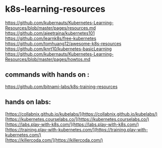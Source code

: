 # k8s-learning-resources <br/>

https://github.com/kubernauts/Kubernetes-Learning-Resources/blob/master/pages/resources.md<br/>
https://github.com/ajeetraina/kubernetes101<br/>
https://github.com/learnk8s/free-kubernetes<br/>
https://github.com/tomhuang12/awesome-k8s-resources<br/>
https://github.com/knrt10/kubernetes-basicLearning<br/>
https://github.com/kubernauts/Kubernetes-Learning-Resources/blob/master/pages/howtos.md<br/>

## commands with hands on :

https://github.com/bitnami-labs/k8s-training-resources<br/>

## hands on labs:

[https://collabnix.github.io/kubelabs/](https://collabnix.github.io/kubelabs/)<br/>
[https://kubernetes.courselabs.co/](https://kubernetes.courselabs.co/)<br/>
[https://labs.play-with-k8s.com/](https://labs.play-with-k8s.com/)<br/>
[https://training.play-with-kubernetes.com/](https://training.play-with-kubernetes.com/)<br/>
[https://killercoda.com/](https://killercoda.com/)
